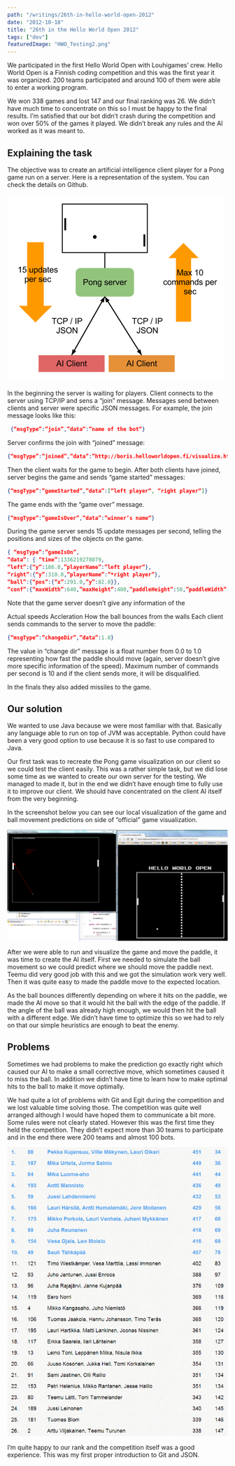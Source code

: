 ```yaml
---
path: "/writings/26th-in-hello-world-open-2012"
date: "2012-10-18"
title: "26th in the Hello World Open 2012"
tags: ["dev"]
featuredImage: "HWO_Testing2.png"
---
```


We participated in the first Hello World Open with Louhigames’ crew. Hello World Open is a Finnish coding competition and this was the first year it was organized. 200 teams participated and around 100 of them were able to enter a working program.

We won 338 games and lost 147 and our final ranking was 26. We didn’t have much time to concentrate on this so I must be happy to the final results. I’m satisfied that our bot didn’t crash during the competition and won over 50% of the games it played. We didn’t break any rules and the AI worked as it was meant to.

## Explaining the task

The objective was to create an artificial intelligence client player for a Pong game run on a server. Here is a representation of the system. You can check the details on Github.

![Diagram](HWO-Pong-representation.png)

In the beginning the server is waiting for players. Client connects to the server using TCP/IP and sens a “join” message. Messages send between clients and server were specific JSON messages. For example, the join message looks like this:
```json
 {“msgType”:”join”,”data”:”name of the bot“}
```
Server confirms the join with “joined” message:
```json
{“msgType”:”joined”,”data”:”http://boris.helloworldopen.fi/visualize.html#game_id”}
```
Then the client waits for the game to begin. After both clients have joined, server begins the game and sends “game started” messages:
```json
{“msgType”:”gameStarted”,”data”:[“left player“, “right player“]}
```
The game ends with the “game over” message.
```json
{“msgType”:”gameIsOver”,”data”:”winner’s name“}
```
During the game server sends 15 update messages per second, telling the positions and sizes of the objects on the game.
```json
{ “msgType”:”gameIsOn”,
“data”: { “time”:1336219278079,
“left”:{“y”:186.0,”playerName”:”left player“},
“right”:{“y”:310.0,”playerName”:”*right player”},
“ball”:{“pos”:{“x”:291.0,”y”:82.0}},
“conf”:{“maxWidth”:640,”maxHeight”:480,”paddleHeight”:50,”paddleWidth”:10,”ballRadius”:5,”tickInterval”:15}}}
```
Note that the game server doesn’t give any information of the

Actual speeds
Accleration
How the ball bounces from the walls
Each client sends commands to the server to move the paddle:
```json
{“msgType”:”changeDir”,”data”:1.0}
```
The value in “change dir” message is a float number from 0.0 to 1.0 representing how fast the paddle should move (again, server doesn’t give more specific information of the speed). Maximum number of commands per second is 10 and if the client sends more, it will be disqualified.

In the finals they also added missiles to the game.

## Our solution

We wanted to use Java because we were most familiar with that. Basically any language able to run on top of JVM was acceptable. Python could have been a very good option to use because it is so fast to use compared to Java.

Our first task was to recreate the Pong game visualization on our client so we could test the client easily. This was a rather simple task, but we did lose some time as we wanted to create our own server for the testing. We managed to made it, but in the end we didn’t have enough time to fully use it to improve our client. We should have concentrated on the client AI itself from the very beginning.

In the screenshot below you can see our local visualization of the game and ball movement predictions on side of “official” game visualization.

![Local HWO testing](HWO_Testing2.png)

After we were able to run and visualize the game and move the paddle, it was time to create the AI itself. First we needed to simulate the ball movement so we could predict where we should move the paddle next. Teemu did very good job with this and we got the simulation work very well. Then it was quite easy to made the paddle move to the expected location.

As the ball bounces differently depending on where it hits on the paddle, we made the AI move so that it would hit the ball with the edge of the paddle. If the angle of the ball was already high enough, we would then hit the ball with a different edge. We didn’t have time to optimize this so we had to rely on that our simple heuristics are enough to beat the enemy.

## Problems

Sometimes we had problems to make the prediction go exactly right which caused our AI to make a small corrective move, which sometimes caused it to miss the ball. In addition we didn’t have time to learn how to make optimal hits to the ball to make it move optimally.

We had quite a lot of problems with Git and Egit during the competition and we lost valuable time solving those. The competition was quite well arranged although I would have hoped them to communicate a bit more. Some rules were not clearly stated. However this was the first time they held the competition. They didn’t expect more than 30 teams to participate and in the end there were 200 teams and almost 100 bots.

![HWO Results](HelloWorldOpenTop26.png)

I’m quite happy to our rank and the competition itself was a good experience. This was my first proper introduction to Git and JSON.